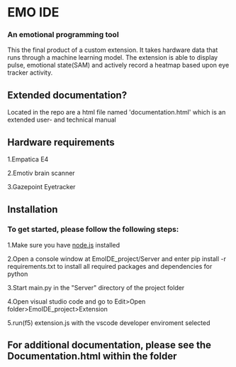 <h1>EMO IDE</h1>
<h3>An emotional programming tool</h2>

This the final product of a custom extension. It takes hardware data that runs through a machine learning model. The extension is able to display pulse, 
  emotional state(SAM) and actively record a heatmap based upon eye tracker activity.

<h2>Extended documentation?</h2>
<p>Located in the repo are a html file named 'documentation.html' which is an extended user- and technical manual</p>

<h2>Hardware requirements</h2>
<p>1.Empatica E4</p>
<p>2.Emotiv brain scanner</p>
<p>3.Gazepoint Eyetracker</p>


<h2>Installation</h2>
<h3>To get started, please follow the following steps:</h3>
<p>1.Make sure you have <a href=https://nodejs.org/ennode.js>node.js</a> installed</p>
<p>2.Open a console window at EmoIDE_project/Server and enter pip install -r requirements.txt to install all required packages and dependencies for python</p>
<p>3.Start main.py in the "Server" directory of the project folder</p>
<p>4.Open visual studio code and go to Edit>Open folder>EmoIDE_project>Extension</p> 
<p>5.run(f5) extension.js with the vscode developer enviroment selected</p>

<h2>For additional documentation, please see the Documentation.html within the folder</h2>
